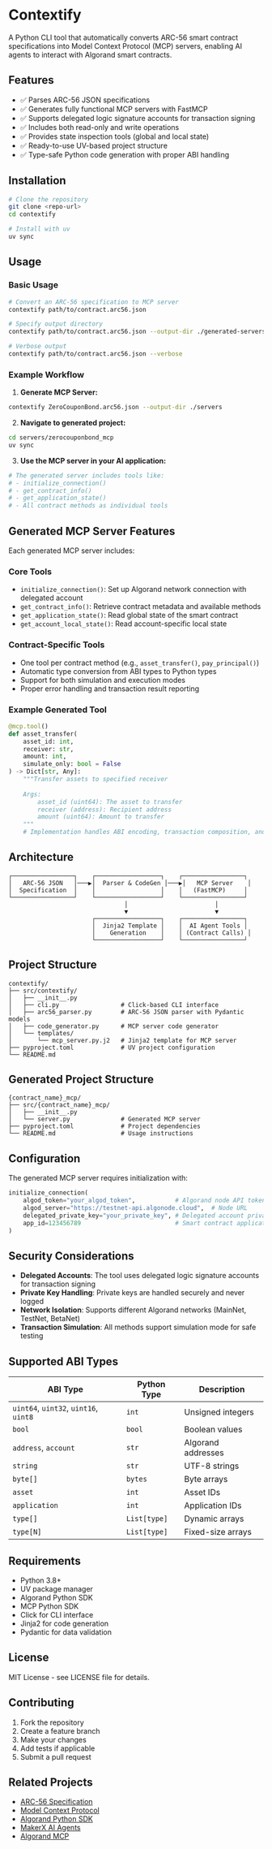 # Contextify

A Python CLI tool that automatically converts ARC-56 smart contract specifications into Model Context Protocol (MCP) servers, enabling AI agents to interact with Algorand smart contracts.

## Features

- ✅ Parses ARC-56 JSON specifications
- ✅ Generates fully functional MCP servers with FastMCP
- ✅ Supports delegated logic signature accounts for transaction signing
- ✅ Includes both read-only and write operations
- ✅ Provides state inspection tools (global and local state)
- ✅ Ready-to-use UV-based project structure
- ✅ Type-safe Python code generation with proper ABI handling

## Installation

```bash
# Clone the repository
git clone <repo-url>
cd contextify

# Install with uv
uv sync
```

## Usage

### Basic Usage

```bash
# Convert an ARC-56 specification to MCP server
contextify path/to/contract.arc56.json

# Specify output directory
contextify path/to/contract.arc56.json --output-dir ./generated-servers

# Verbose output
contextify path/to/contract.arc56.json --verbose
```

### Example Workflow

1. **Generate MCP Server:**
```bash
contextify ZeroCouponBond.arc56.json --output-dir ./servers
```

2. **Navigate to generated project:**
```bash
cd servers/zerocouponbond_mcp
uv sync
```

3. **Use the MCP server in your AI application:**
```python
# The generated server includes tools like:
# - initialize_connection()
# - get_contract_info()
# - get_application_state()
# - All contract methods as individual tools
```

## Generated MCP Server Features

Each generated MCP server includes:

### Core Tools
- `initialize_connection()`: Set up Algorand network connection with delegated account
- `get_contract_info()`: Retrieve contract metadata and available methods
- `get_application_state()`: Read global state of the smart contract
- `get_account_local_state()`: Read account-specific local state

### Contract-Specific Tools
- One tool per contract method (e.g., `asset_transfer()`, `pay_principal()`)
- Automatic type conversion from ABI types to Python types
- Support for both simulation and execution modes
- Proper error handling and transaction result reporting

### Example Generated Tool
```python
@mcp.tool()
def asset_transfer(
    asset_id: int,
    receiver: str,
    amount: int,
    simulate_only: bool = False
) -> Dict[str, Any]:
    """Transfer assets to specified receiver
    
    Args:
        asset_id (uint64): The asset to transfer
        receiver (address): Recipient address
        amount (uint64): Amount to transfer
    """
    # Implementation handles ABI encoding, transaction composition, and execution
```

## Architecture

```
┌─────────────────┐    ┌──────────────────┐    ┌─────────────────┐
│   ARC-56 JSON   │───▶│  Parser & CodeGen │───▶│   MCP Server    │
│  Specification  │    │                  │    │   (FastMCP)     │
└─────────────────┘    └──────────────────┘    └─────────────────┘
                                │                        │
                                ▼                        ▼
                       ┌──────────────────┐    ┌─────────────────┐
                       │  Jinja2 Template │    │  AI Agent Tools │
                       │    Generation    │    │ (Contract Calls) │
                       └──────────────────┘    └─────────────────┘
```

## Project Structure

```
contextify/
├── src/contextify/
│   ├── __init__.py
│   ├── cli.py                 # Click-based CLI interface
│   ├── arc56_parser.py        # ARC-56 JSON parser with Pydantic models
│   ├── code_generator.py      # MCP server code generator
│   └── templates/
│       └── mcp_server.py.j2   # Jinja2 template for MCP server
├── pyproject.toml             # UV project configuration
└── README.md
```

## Generated Project Structure

```
{contract_name}_mcp/
├── src/{contract_name}_mcp/
│   ├── __init__.py
│   └── server.py              # Generated MCP server
├── pyproject.toml             # Project dependencies
└── README.md                  # Usage instructions
```

## Configuration

The generated MCP server requires initialization with:

```python
initialize_connection(
    algod_token="your_algod_token",           # Algorand node API token
    algod_server="https://testnet-api.algonode.cloud",  # Node URL
    delegated_private_key="your_private_key", # Delegated account private key
    app_id=123456789                          # Smart contract application ID
)
```

## Security Considerations

- **Delegated Accounts**: The tool uses delegated logic signature accounts for transaction signing
- **Private Key Handling**: Private keys are handled securely and never logged
- **Network Isolation**: Supports different Algorand networks (MainNet, TestNet, BetaNet)
- **Transaction Simulation**: All methods support simulation mode for safe testing

## Supported ABI Types

| ABI Type | Python Type | Description |
|----------|-------------|-------------|
| `uint64`, `uint32`, `uint16`, `uint8` | `int` | Unsigned integers |
| `bool` | `bool` | Boolean values |
| `address`, `account` | `str` | Algorand addresses |
| `string` | `str` | UTF-8 strings |
| `byte[]` | `bytes` | Byte arrays |
| `asset` | `int` | Asset IDs |
| `application` | `int` | Application IDs |
| `type[]` | `List[type]` | Dynamic arrays |
| `type[N]` | `List[type]` | Fixed-size arrays |

## Requirements

- Python 3.8+
- UV package manager
- Algorand Python SDK
- MCP Python SDK
- Click for CLI interface
- Jinja2 for code generation
- Pydantic for data validation

## License

MIT License - see LICENSE file for details.

## Contributing

1. Fork the repository
2. Create a feature branch
3. Make your changes
4. Add tests if applicable
5. Submit a pull request

## Related Projects

- [ARC-56 Specification](https://arc.algorand.foundation/ARCs/arc-0056)
- [Model Context Protocol](https://github.com/modelcontextprotocol/python-sdk)
- [Algorand Python SDK](https://github.com/algorand/py-algorand-sdk)
- [MakerX AI Agents](https://github.com/Algorand-Developer-Retreat/makerx-ai-agents)
- [Algorand MCP](https://github.com/GoPlausible/algorand-mcp)
